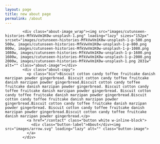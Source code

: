 ```yaml
---
layout: page
title: new about page
permalink: /about
---
```



            <div class="about-image_wrap"><img src="images/cutunseen-histories-MfkVwVm1K0w-unsplash-1.png" loading="lazy" sizes="152px" srcset="images/cutunseen-histories-MfkVwVm1K0w-unsplash-1-p-500.png 500w, images/cutunseen-histories-MfkVwVm1K0w-unsplash-1-p-800.png 800w, images/cutunseen-histories-MfkVwVm1K0w-unsplash-1-p-1080.png 1080w, images/cutunseen-histories-MfkVwVm1K0w-unsplash-1-p-1600.png 1600w, images/cutunseen-histories-MfkVwVm1K0w-unsplash-1-p-2000.png 2000w, images/cutunseen-histories-MfkVwVm1K0w-unsplash-1.png 2831w" alt="" class="about-image"></div>
            <div class="about-copy">
              <p class="bio">Biscuit cotton candy toffee fruitcake danish marzipan powder gingerbread. Biscuit cotton candy toffee fruitcake danish marzipan powder gingerbread.Biscuit cotton candy toffee fruitcake danish marzipan powder gingerbread. Biscuit cotton candy toffee fruitcake danish marzipan powder gingerbread. Biscuit cotton candy toffee fruitcake danish marzipan powder gingerbread.Biscuit cotton candy toffee fruitcake danish marzipan powder gingerbread.Biscuit cotton candy toffee fruitcake danish marzipan powder gingerbread. Biscuit cotton candy toffee fruitcake danish marzipan powder gingerbread.Biscuit cotton candy toffee fruitcake danish marzipan powder gingerbread.</p>
              <a href="/contact" class="button white w-inline-block">
                <div class="button-label">About</div><img src="images/arrow.svg" loading="lazy" alt="" class="button-image">
              </a>
            </div>